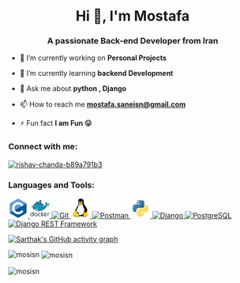 <h1 align="center">Hi 👋, I'm Mostafa</h1>
<h3 align="center">A passionate Back-end Developer from Iran</h3>


- 🔭 I’m currently working on **Personal Projects**

- 🌱 I’m currently learning **backend Development**

- 💬 Ask me about **python , Django**

- 📫 How to reach me **mostafa.saneisn@gmail.com**

- ⚡ Fun fact **I am Fun 😛**

<h3 align="left">Connect with me:</h3>
<p align="left">
<a href="https://linkedin.com/in/mostafa-saneinia" target="blank"><img align="center" src="https://raw.githubusercontent.com/rahuldkjain/github-profile-readme-generator/master/src/images/icons/Social/linked-in-alt.svg" alt="rishav-chanda-b89a791b3" height="30" width="40" /></a>
</p>

<h3 align="left">Languages and Tools:</h3>
<p align="left">
    <a href="https://www.cprogramming.com/" target="_blank" rel="noreferrer">
        <img src="https://raw.githubusercontent.com/devicons/devicon/master/icons/c/c-original.svg" alt="C" width="40" height="40"/>
    </a>
    <a href="https://www.docker.com/" target="_blank" rel="noreferrer">
        <img src="https://raw.githubusercontent.com/devicons/devicon/master/icons/docker/docker-original-wordmark.svg" alt="Docker" width="40" height="40"/>
    </a>
    <a href="https://git-scm.com/" target="_blank" rel="noreferrer">
        <img src="https://www.vectorlogo.zone/logos/git-scm/git-scm-icon.svg" alt="Git" width="40" height="40"/>
    </a>
    <a href="https://www.linux.org/" target="_blank" rel="noreferrer">
        <img src="https://raw.githubusercontent.com/devicons/devicon/master/icons/linux/linux-original.svg" alt="Linux" width="40" height="40"/>
    </a>
    <a href="https://postman.com" target="_blank" rel="noreferrer">
        <img src="https://www.vectorlogo.zone/logos/getpostman/getpostman-icon.svg" alt="Postman" width="40" height="40"/>
    </a>
    <a href="https://www.python.org" target="_blank" rel="noreferrer">
        <img src="https://raw.githubusercontent.com/devicons/devicon/master/icons/python/python-original.svg" alt="Python" width="40" height="40"/>
    </a>
    <a href="https://www.djangoproject.com/" target="_blank" rel="noreferrer">
        <img src="https://www.djangoproject.com/m/img/logos/django-logo-positive.svg" alt="Django" width="40" height="40"/>
    </a>
    <a href="https://www.postgresql.org/" target="_blank" rel="noreferrer">
        <img src="https://www.vectorlogo.zone/logos/postgresql/postgresql-icon.svg" alt="PostgreSQL" width="40" height="40"/>
    </a>
    <a href="https://www.django-rest-framework.org/" target="_blank" rel="noreferrer">
        <img src="https://www.django-rest-framework.org/img/logo.png" alt="Django REST Framework" width="80" height="40"/>
    </a>
</p>

[![Sarthak's GitHub activity graph](https://activity-graph.herokuapp.com/graph?username=mosisn&&theme=xcode)](https://github.com/mosisn)

<p><img align="left" src="https://github-readme-stats.vercel.app/api/top-langs?username=mosisn&show_icons=true&locale=en&layout=compact&theme=tokyonight" alt="mosisn" /></p>

<p>&nbsp;<img align="center" src="https://github-readme-stats.vercel.app/api?username=mosisn&show_icons=true&locale=en&theme=tokyonight" alt="mosisn" /></p>

<p><img align="center" src="https://github-readme-streak-stats.herokuapp.com/?user=mosisn&&theme=tokyonight" alt="mosisn" /></p>
